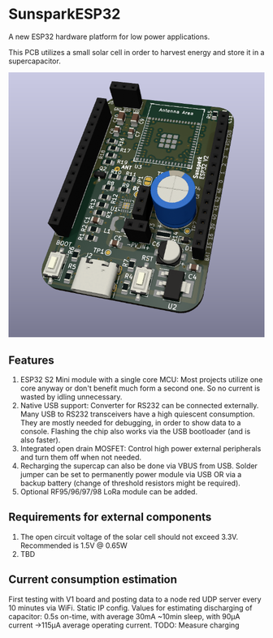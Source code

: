 # SunsparkESP32
A new ESP32 hardware platform for low power applications.

This PCB utilizes a small solar cell in order to harvest energy and store it in a supercapacitor.

![image info](doc\V2\pcb_render.PNG)

## Features
1. ESP32 S2 Mini module with a single core MCU: Most projects utilize one core anyway or don't benefit much form a second one. So no current is wasted by idling unnecessary.
2. Native USB support: Converter for RS232 can be connected externally. Many USB to RS232 transceivers have a high quiescent consumption. They are mostly needed for debugging, in order to show data to a console. Flashing the chip also works via the USB bootloader (and is also faster).
3. Integrated open drain MOSFET: Control high power external peripherals and turn them off when not needed.
4. Recharging the supercap can also be done via VBUS from USB. Solder jumper can be set to permanently power module via USB OR via a backup battery (change of threshold resistors might be required).
5. Optional RF95/96/97/98 LoRa module can be added.

## Requirements for external components
1. The open circuit voltage of the solar cell should not exceed 3.3V. Recommended is 1.5V @ 0.65W
2. TBD

## Current consumption estimation
First testing with V1 board and posting data to a node red UDP server every 10 minutes via WiFi. Static IP config.
Values for estimating discharging of capacitor:
0.5s on-time, with average 30mA
~10min sleep, with 90µA current
->115µA average operating current. TODO: Measure charging

